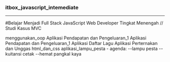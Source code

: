 ### itbox_javascript_intemediate

---

#Belajar Menjadi Full Stack JavaScript Web Developer Tingkat Menengah
// Studi Kasus MVC

menggunakan_oop
Aplikasi Pendapatan dan Pengeluaran_1
Aplikasi Pendapatan dan Pengeluaran_1
Aplikasi Daftar Lagu
Aplikasi Perternakan dan Unggas
html_dan_css
aplikasi_lampu_pesta
    - agenda:
    --lampu pesta
    --kuitansi cetak
    --hemat pangkal kaya 
